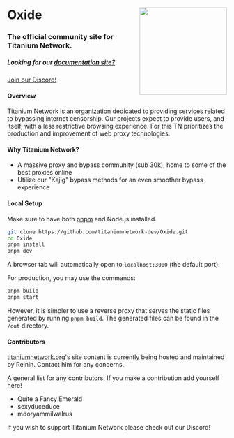 # Oxide <img align="right" width="200px" src="https://raw.githubusercontent.com/titaniumnetwork-dev/Oxide/master/public/logo.png?raw"></img>

### The official community site for Titanium Network.
##### Looking for our [documentation site?](https://github.com/titaniumnetwork-dev/Oxide-Docs)

 [Join our Discord!](https://discord.gg/unblock)

#### Overview

Titanium Network is an organization dedicated to providing services related to bypassing internet censorship. Our projects expect to provide users, and itself, with a less restrictive browsing experience. For this TN prioritizes the production and improvement of web proxy technologies.

#### Why Titanium Network?

- A massive proxy and bypass community (sub 30k), home to some of the best proxies online
- Utilize our "Kajig" bypass methods for an even smoother bypass experience

#### Local Setup

Make sure to have both [pnpm](https://pnpm.io/installation) and Node.js installed.

```bash
git clone https://github.com/titaniumnetwork-dev/Oxide.git
cd Oxide
pnpm install
pnpm dev
```

A browser tab will automatically open to `localhost:3000` (the default port).

For production, you may use the commands:

```bash
pnpm build
pnpm start
```

However, it is simpler to use a reverse proxy that serves the static files generated by running `pnpm build`. The generated files can be found in the `/out` directory.

#### Contributors

[titaniumnetwork.org](https://titaniumnetwork.org)'s site content is currently being hosted and maintained by Reinin. Contact him for any concerns.

A general list for any contributors. If you make a contribution add yourself here!

- Quite a Fancy Emerald
- sexyduceduce
- mdoryammilwalrus

If you wish to support Titanium Network please check out our Discord!